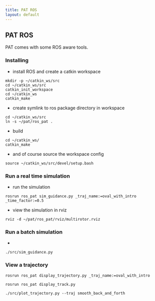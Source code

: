 ```yaml
---
title: PAT ROS
layout: default
---
```


<script src="https://cdn.mathjax.org/mathjax/latest/MathJax.js?config=TeX-AMS-MML_HTMLorMML" type="text/javascript"></script>

$$
\newcommand{\vect}[1]{\underline{#1}}                      % vector
\newcommand{\mat}[1]{\mathbf{#1}}                          % matrices
\newcommand{\est}[1]{\hat{#1}}                             % estimate
\newcommand{\err}[1]{\tilde{#1}}                           % error
\newcommand{\pd}[2]{\frac{\partial{#1}}{\partial{#2}}}     % partial derivatives
\newcommand{\transp}[1]{#1^{T}}                            % transpose
\newcommand{\inv}[1]{#1^{-1}}                              % invert
\newcommand{\norm}[1]{|{#1}|}                              % norm
\newcommand{\esp}[1]{\mathbb{E}\left[{#1}\right]}          % expectation
\newcommand{\identity}[0]{\mathbb{I}}                      % identity
$$


## PAT ROS

PAT comes with some ROS aware tools.

### Installing
* install ROS and create a catkin workspace
 ```
mkdir -p ~/catkin_ws/src
cd ~/catkin_ws/src
catkin_init_workspace
cd ~/catkin_ws
catkin_make
```
  * create symlink to ros package directory in workspace
```
cd ~/catkin_ws/src
ln -s ~/pat/ros_pat .
``` 
  * build 
```
cd ~/catkin_ws/
catkin_make
```
 * and of course source the workspace config
 ```
source ~/catkin_ws/src/devel/setup.bash
```

### Run a real time simulation
 * run the simulation
```
rosrun ros_pat sim_guidance.py _traj_name:=oval_with_intro _time_factor:=0.5
```
  * view the simulation in rviz
```
rviz -d ~/pat/ros_pat/rviz/multirotor.rviz
```

### Run a batch simulation
* 
```
./src/sim_guidance.py
```

### View a trajectory

```
rosrun ros_pat display_trajectory.py _traj_name:=oval_with_intro
```

```
rosrun ros_pat display_track.py
```

```
./src/plot_trajectory.py --traj smooth_back_and_forth
```

